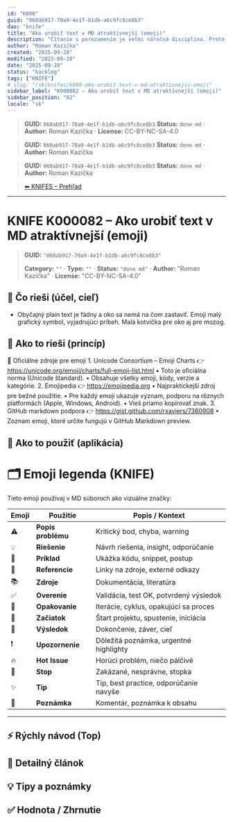 ```yaml
---
id: "K000"
guid: "060ab917-70a9-4e1f-b1db-a6c9fc8ce8b3"
dao: "knife"
title: "Ako urobiť text v MD atraktívnejší (emoji)"
description: "Čítanie s porozumením je veľmi náročná disciplína. Preto je dôležité priblížiť text ku príbehu pomocou malých obrázkov. Dobrý kandif'dát je EMOJI"
author: "Roman Kazička"
created: "2025-09-28"
modified: "2025-09-28"
date: "2025-09-28"
status: "backlog"
tags: ["KNIFE"]
# slug: "/sk/knifes/k000-ako-urobit-text-v-md-atraktivnejsi-emoji"
sidebar_label: "K000082 – Ako urobiť text v MD atraktívnejší (emoji)"
sidebar_position: "82"
locale: "sk"
---
```

<!-- body:start -->

<!-- fm-visible: start -->
> **GUID:** `060ab917-70a9-4e1f-b1db-a6c9fc8ce8b3`
> **Status:** `done md` · **Author:** Roman Kazička · **License:** CC-BY-NC-SA-4.0
<!-- fm-visible: end -->
<!-- body:start -->

<!-- fm-visible: start -->
> **GUID:** `060ab917-70a9-4e1f-b1db-a6c9fc8ce8b3`
> **Status:** `done md` · **Author:** Roman Kazička
<!-- fm-visible: end -->
<!-- body:start -->

<!-- fm-visible: start -->
> **GUID:** `060ab917-70a9-4e1f-b1db-a6c9fc8ce8b3`
> **Status:** `done md` · **Author:** Roman Kazička
<!-- fm-visible: end -->
<!-- body:start -->

<!-- nav:knifes -->
> [⬅ KNIFES – Prehľad](../overview.md)
---
# KNIFE K000082 – Ako urobiť text v MD atraktívnejší (emoji)
<!-- fm-visible: start -->

> **GUID:** `"060ab917-70a9-4e1f-b1db-a6c9fc8ce8b3"`
>   
> **Category:** `""` · **Type:** `""` · **Status:** `"done md"` · **Author:** "Roman Kazička" · **License:** "CC-BY-NC-SA-4.0"
<!-- fm-visible: end -->


## 🎯 Čo rieši (účel, cieľ)
- Obyčajný plain  text je fádny a oko sa nemá na čom zastaviť. Emoji malý grafický symbol, vyjadrujúci príbeh. Malá kotvička pre oko aj pre mozog.  
## 🧩 Ako to rieši (princíp)
📖 Oficiálne zdroje pre emoji
	1.	Unicode Consortium – Emoji Charts
👉 https://unicode.org/emoji/charts/full-emoji-list.html
	•	Toto je oficiálna norma (Unicode štandard).
	•	Obsahuje všetky emoji, kódy, verzie a kategórie.
	2.	Emojipedia
👉 https://emojipedia.org
	•	Najpraktickejší zdroj pre bežné použitie.
	•	Pre každý emoji ukazuje význam, podporu na rôznych platformách (Apple, Windows, Android).
	•	Vieš priamo kopírovať znak.
	3.	GitHub markdown podpora
👉 https://gist.github.com/rxaviers/7360908
	•	Zoznam emoji, ktoré určite fungujú v GitHub Markdown preview.
## 🧪 Ako to použiť (aplikácia)
# 🗂 Emoji legenda (KNIFE)

Tieto emoji používaj v MD súboroch ako vizuálne značky:

| Emoji | Použitie             | Popis / Kontext                           |
|-------|----------------------|-------------------------------------------|
| ⚠️     | **Popis problému**   | Kritický bod, chyba, warning              |
| 💡     | **Riešenie**         | Návrh riešenia, insight, odporúčanie      |
| 📝     | **Príklad**          | Ukážka kódu, snippet, postup              |
| 🔗     | **Referencie**       | Linky na zdroje, externé odkazy           |
| 📚     | **Zdroje**           | Dokumentácia, literatúra                  |
| ✅     | **Overenie**         | Validácia, test OK, potvrdený výsledok    |
| 🔄     | **Opakovanie**       | Iterácie, cyklus, opakujúci sa proces     |
| 🚀     | **Začiatok**         | Štart projektu, spustenie, iniciácia      |
| 🏁     | **Výsledok**         | Dokončenie, záver, cieľ                   |
| ❗     | **Upozornenie**      | Dôležitá poznámka, urgentné highlighty    |
| 🔥     | **Hot Issue**        | Horúci problém, niečo pálčivé             |
| 🛑     | **Stop**             | Zakázané, nesprávne, stopka               |
| ✨     | **Tip**              | Tip, best practice, odporúčanie navyše    |
| 💬     | **Poznámka**         | Komentár, poznámka k obsahu               |
---

## ⚡ Rýchly návod (Top)

## 📜 Detailný článok

## 💡 Tipy a poznámky

## ✅ Hodnota / Zhrnutie
